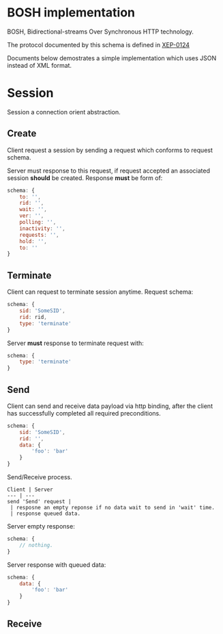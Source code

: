 
BOSH implementation
=====

BOSH, Bidirectional-streams Over Synchronous HTTP technology.

The protocol documented by this schema is defined in
[XEP-0124](http://www.xmpp.org/extensions/xep-0124.html)

Documents below demostrates a simple implementation which uses JSON
instead of XML format.

# Session
Session a connection orient abstraction.

## Create
Client request a session by sending a request which conforms to request schema.

Server must response to this request, if request accepted an associated session
**should** be created. Response **must** be form of:
```javascript
schema: {
	to: '',
	rid: '',
	wait: '',
	ver: '',
	polling: '',
	inactivity: '',
	requests: '',
	hold: '',
	to: ''
}
```
## Terminate

Client can request to terminate session anytime. Request schema:
```javascript
schema: {
	sid: 'SomeSID',
	rid: rid,
	type: 'terminate'
}
```
Server **must** response to terminate request with:
```javascript
schema: {
	type: 'terminate'
}
```
## Send
Client can send and receive data payload via http binding, after the client
has successfully completed all required preconditions.
```javascript
schema: {
	sid: 'SomeSID',
	rid: '',
	data: {
		'foo': 'bar'
	}
}
```
Send/Receive process.

    Client | Server
    --- | ---
    send 'Send' request |
     | resposne an empty reponse if no data wait to send in 'wait' time.
     | response queued data.

Server empty response:
```javascript
schema: {
	// nothing.
}
```
Server response with queued data:
```javascript
schema: {
	data: {
		'foo': 'bar'
	}
}
```
## Receive
